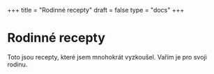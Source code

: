 +++
title = "Rodinné recepty"
draft = false
type = "docs"
+++


# Rodinné recepty

Toto jsou recepty, které jsem mnohokrát vyzkoušel. Vařím je pro svoji rodinu.
